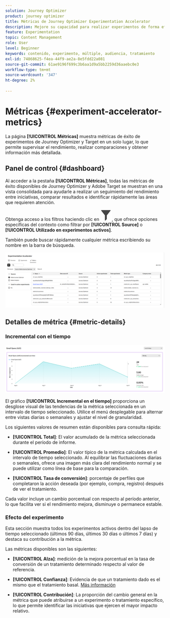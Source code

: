 ```yaml
---
solution: Journey Optimizer
product: journey optimizer
title: Métricas de Journey Optimizer Experimentation Accelerator
description: Mejore su capacidad para realizar experimentos de forma eficaz y generar perspectivas
feature: Experimentation
topic: Content Management
role: User
level: Beginner
keywords: contenido, experimento, múltiple, audiencia, tratamiento
exl-id: 74868625-f4ea-44f9-ae2a-8e5fdd22a081
source-git-commit: 61ae9196f699c3b6aa1d9a5bb2259d36aaebc0e3
workflow-type: tm+mt
source-wordcount: '347'
ht-degree: 2%

---
```


# Métricas {#experiment-accelerator-metrics}

La página **[!UICONTROL Métricas]** muestra métricas de éxito de experimentos de Journey Optimizer y Target en un solo lugar, lo que permite supervisar el rendimiento, realizar comparaciones y obtener información más detallada.

## Panel de control {#dashboard}

Al acceder a la pestaña **[!UICONTROL Métricas]**, todas las métricas de éxito disponibles de Journey Optimizer y Adobe Target se muestran en una vista consolidada para ayudarle a realizar un seguimiento del rendimiento entre iniciativas, comparar resultados e identificar rápidamente las áreas que requieren atención.

Obtenga acceso a los filtros haciendo clic en ![](assets/do-not-localize/Smock_Filter_18_N.svg), que ofrece opciones específicas del contexto como filtrar por **[!UICONTROL Source]** o **[!UICONTROL Utilizado en experimentos activos]**.

También puede buscar rápidamente cualquier métrica escribiendo su nombre en la barra de búsqueda.

![](assets/experiment-monitor-metrics.png)

## Detalles de métrica {#metric-details}

### Incremental con el tiempo

![](assets/experiment-monitor-metrics-2.png)

El gráfico **[!UICONTROL Incremental en el tiempo]** proporciona un desglose visual de las tendencias de la métrica seleccionada en un intervalo de tiempo seleccionado. Utilice el menú desplegable para alternar entre vistas diarias o semanales y ajustar el nivel de granularidad.

Los siguientes valores de resumen están disponibles para consulta rápida:

* **[!UICONTROL Total]**: El valor acumulado de la métrica seleccionada durante el período de informe.

* **[!UICONTROL Promedio]**: El valor típico de la métrica calculada en el intervalo de tiempo seleccionado. Al equilibrar las fluctuaciones diarias o semanales, ofrece una imagen más clara del rendimiento normal y se puede utilizar como línea de base para la comparación.

* **[!UICONTROL Tasa de conversión]**: porcentaje de perfiles que completaron la acción deseada (por ejemplo, compra, registro) después de ver el tratamiento.

Cada valor incluye un cambio porcentual con respecto al período anterior, lo que facilita ver si el rendimiento mejora, disminuye o permanece estable.

### Efecto del experimento

Esta sección muestra todos los experimentos activos dentro del lapso de tiempo seleccionado (últimos 90 días, últimos 30 días o últimos 7 días) y destaca su contribución a la métrica.

Las métricas disponibles son las siguientes:

* **[!UICONTROL Alza]**: medición de la mejora porcentual en la tasa de conversión de un tratamiento determinado respecto al valor de referencia.

* **[!UICONTROL Confianza]**: Evidencia de que un tratamiento dado es el mismo que el tratamiento basal. [Más información](../content-management/experiment-calculations.md#understand-confidence)

* **[!UICONTROL Contribución]**: La proporción del cambio general en la métrica que puede atribuirse a un experimento o tratamiento específico, lo que permite identificar las iniciativas que ejercen el mayor impacto relativo.
